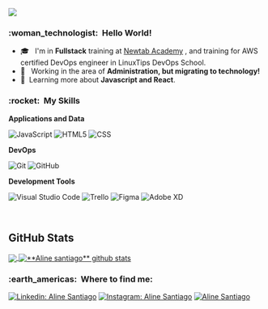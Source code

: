 
![](https://komarev.com/ghpvc/?username=alinesantiago&color=006bed)

<h3> :woman_technologist: &nbsp;Hello World! </h3>

- 🎓 &nbsp; I'm in **Fullstack** training at <a href="https://www.newtab.academy"> Newtab Academy</a> , and training for AWS certified DevOps engineer in LinuxTips DevOps School.
- 💼 &nbsp; Working in the area of **Administration, but migrating to technology!**
- 🌱&nbsp; Learning more about **Javascript and React**.

<h3> :rocket: &nbsp;My Skills </h3>

**Applications and Data**

  ![JavaScript](https://img.shields.io/badge/-JavaScript-333333?style=flat&logo=javascript)
  ![HTML5](https://img.shields.io/badge/-HTML5-333333?style=flat&logo=HTML5)
  ![CSS](https://img.shields.io/badge/-CSS-333333?style=flat&logo=CSS3&logoColor=1572B6)
  

**DevOps**

  ![Git](https://img.shields.io/badge/-Git-333333?style=flat&logo=git)
  ![GitHub](https://img.shields.io/badge/-GitHub-333333?style=flat&logo=github)

**Development Tools**

  ![Visual Studio Code](https://img.shields.io/badge/-Visual%20Studio%20Code-333333?style=flat&logo=visual-studio-code&logoColor=007ACC)
  ![Trello](https://img.shields.io/badge/-Trello-333333?style=flat&logo=trello&logoColor=007ACC)
  ![Figma](https://img.shields.io/badge/-Figma-333333?style=flat&logo=figma&logoColor=007ACC)
  ![Adobe XD](https://img.shields.io/badge/-Adobe%20XD-333333?style=flat&logo=adobe-xd&logoColor=007ACC)

<br/>

## **GitHub Stats**
<a href="https://github.com/alinesantiago">
  <img align="center" src="https://github-readme-stats.vercel.app/api/top-langs/?username=alinesantiago&theme=radical&hide_langs_below=1" />
</a>
<a href="https://github.com/alinesantiago">
 <img align="center" src="https://github-readme-stats.vercel.app/api?username=alinesantiago&show_icons=true&theme=radical&line_height=27" alt="**Aline santiago** github stats"/>
</a>

<br/>

<h3> :earth_americas: &nbsp;Where to find me: </h3>

[![Linkedin: Aline Santiago](https://img.shields.io/badge/-santiagoaline-blue?style=flat-square&logo=Linkedin&logoColor=white&link=https://www.linkedin.com/in/santiagoaline/ )](https://www.linkedin.com/in/santiagoaline/)
[![Instagram: Aline Santiago](https://img.shields.io/badge/-alxnxsantiago-blueviolet?style=flat-square&logo=Instagram&logoColor=white&link=https://www.instagram.com/alxnxsantiago/ )](https://www.instagram.com/alxnxsantiago/)
[![Aline Santiago](https://img.shields.io/github/followers/alinesantiago?label=follow&style=social)](https://github.com/alinesantiago)
